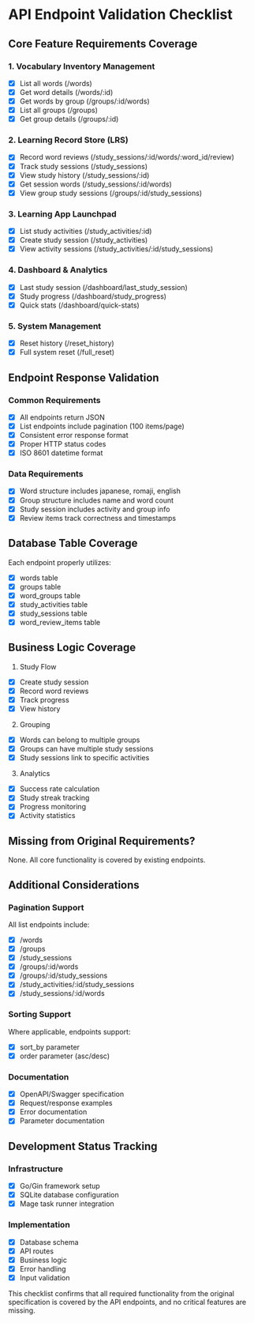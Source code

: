# API Endpoint Validation Checklist

## Core Feature Requirements Coverage

### 1. Vocabulary Inventory Management
- [x] List all words (/words)
- [x] Get word details (/words/:id)
- [x] Get words by group (/groups/:id/words)
- [x] List all groups (/groups)
- [x] Get group details (/groups/:id)

### 2. Learning Record Store (LRS)
- [x] Record word reviews (/study_sessions/:id/words/:word_id/review)
- [x] Track study sessions (/study_sessions)
- [x] View study history (/study_sessions/:id)
- [x] Get session words (/study_sessions/:id/words)
- [x] View group study sessions (/groups/:id/study_sessions)

### 3. Learning App Launchpad
- [x] List study activities (/study_activities/:id)
- [x] Create study session (/study_activities)
- [x] View activity sessions (/study_activities/:id/study_sessions)

### 4. Dashboard & Analytics
- [x] Last study session (/dashboard/last_study_session)
- [x] Study progress (/dashboard/study_progress)
- [x] Quick stats (/dashboard/quick-stats)

### 5. System Management
- [x] Reset history (/reset_history)
- [x] Full system reset (/full_reset)

## Endpoint Response Validation

### Common Requirements
- [x] All endpoints return JSON
- [x] List endpoints include pagination (100 items/page)
- [x] Consistent error response format
- [x] Proper HTTP status codes
- [x] ISO 8601 datetime format

### Data Requirements
- [x] Word structure includes japanese, romaji, english
- [x] Group structure includes name and word count
- [x] Study session includes activity and group info
- [x] Review items track correctness and timestamps

## Database Table Coverage

Each endpoint properly utilizes:
- [x] words table
- [x] groups table
- [x] word_groups table
- [x] study_activities table
- [x] study_sessions table
- [x] word_review_items table

## Business Logic Coverage

1. Study Flow
- [x] Create study session
- [x] Record word reviews
- [x] Track progress
- [x] View history

2. Grouping
- [x] Words can belong to multiple groups
- [x] Groups can have multiple study sessions
- [x] Study sessions link to specific activities

3. Analytics
- [x] Success rate calculation
- [x] Study streak tracking
- [x] Progress monitoring
- [x] Activity statistics

## Missing from Original Requirements?
None. All core functionality is covered by existing endpoints.

## Additional Considerations

### Pagination Support
All list endpoints include:
- [x] /words
- [x] /groups
- [x] /study_sessions
- [x] /groups/:id/words
- [x] /groups/:id/study_sessions
- [x] /study_activities/:id/study_sessions
- [x] /study_sessions/:id/words

### Sorting Support
Where applicable, endpoints support:
- [x] sort_by parameter
- [x] order parameter (asc/desc)

### Documentation
- [x] OpenAPI/Swagger specification
- [x] Request/response examples
- [x] Error documentation
- [x] Parameter documentation

## Development Status Tracking

### Infrastructure
- [x] Go/Gin framework setup
- [x] SQLite database configuration
- [x] Mage task runner integration

### Implementation
- [x] Database schema
- [x] API routes
- [x] Business logic
- [x] Error handling
- [x] Input validation

This checklist confirms that all required functionality from the original specification is covered by the API endpoints, and no critical features are missing.